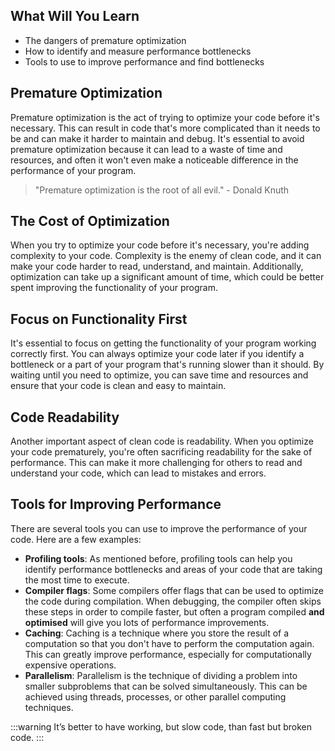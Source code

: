 ## What Will You Learn

- The dangers of premature optimization
- How to identify and measure performance bottlenecks
- Tools to use to improve performance and find bottlenecks

## Premature Optimization

Premature optimization is the act of trying to optimize your code before it's necessary. This can result in code that's more complicated than it needs to be and can make it harder to maintain and debug. It's essential to avoid premature optimization because it can lead to a waste of time and resources, and often it won't even make a noticeable difference in the performance of your program.

> "Premature optimization is the root of all evil." - Donald Knuth

## The Cost of Optimization

When you try to optimize your code before it's necessary, you're adding complexity to your code. Complexity is the enemy of clean code, and it can make your code harder to read, understand, and maintain. Additionally, optimization can take up a significant amount of time, which could be better spent improving the functionality of your program.

## Focus on Functionality First

It's essential to focus on getting the functionality of your program working correctly first. You can always optimize your code later if you identify a bottleneck or a part of your program that's running slower than it should. By waiting until you need to optimize, you can save time and resources and ensure that your code is clean and easy to maintain.

## Code Readability

Another important aspect of clean code is readability. When you optimize your code prematurely, you're often sacrificing readability for the sake of performance. This can make it more challenging for others to read and understand your code, which can lead to mistakes and errors.

## Tools for Improving Performance

There are several tools you can use to improve the performance of your code. Here are a few examples:

- **Profiling tools**: As mentioned before, profiling tools can help you identify performance bottlenecks and areas of your code that are taking the most time to execute.
- **Compiler flags**: Some compilers offer flags that can be used to optimize the code during compilation. When debugging, the compiler often skips these steps in order to compile faster, but often a program compiled **************************and optimised************************** will give you lots of performance improvements.
- **Caching**: Caching is a technique where you store the result of a computation so that you don't have to perform the computation again. This can greatly improve performance, especially for computationally expensive operations.
- **Parallelism**: Parallelism is the technique of dividing a problem into smaller subproblems that can be solved simultaneously. This can be achieved using threads, processes, or other parallel computing techniques.

:::warning
It’s better to have working, but slow code, than fast but broken code.
:::
